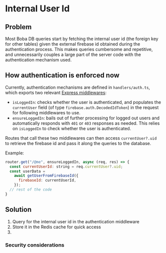 # Internal User Id

## Problem

Most Boba DB queries start by fetching the internal user id (the foreign key for other tables) given the external firebase id obtained during the authentication process. This makes queries cumbersome and repetitive, and unnecessarily couples a large part of the server code with the authentication mechanism used.

## How authentication is enforced now

Currently, authentication mechanisms are defined in `handlers/auth.ts`, which exports two relevant [Express middlewares](https://expressjs.com/en/guide/using-middleware.html):

- `isLoggedIn`: checks whether the user is authenticated, and populates the `currentUser` field (of type `firebase.auth.DecodedIdToken`) in the request for following middlewares to use.
- `ensureLoggedIn`: bails out of further processing for logged out users and automatically responds with `401` or `403` responses as needed. This relies on `isLoggedIn` to check whether the user is authenticated.

Routes that call these two middlewares can then access `currentUser?.uid` to retrieve the firebase id and pass it along the queries to the database.

Example:

```javascript
router.get("/@me", ensureLoggedIn, async (req, res) => {
  const currentUserId: string = req.currentUser?.uid;
  const userData =
    await getUserFromFirebaseId({
      firebaseId: currentUserId,
    });
  // rest of the code
}
```

## Solution

1. Query for the internal user id in the authentication middleware
2. Store it in the Redis cache for quick access
3.

### Security considerations
